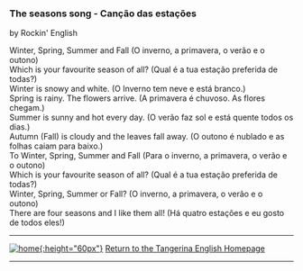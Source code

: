 ### The seasons song - Canção das estações
by Rockin' English  

Winter, Spring, Summer and Fall	(O inverno, a primavera, o verão e o outono)  
Which is your favourite season of all? (Qual é a tua estação preferida de todas?)  
Winter is snowy and white. (O Inverno tem neve e está branco.)  
Spring is rainy. The flowers arrive. (A primavera é chuvoso. As flores chegam.)  
Summer is sunny and hot every day. (O verão faz sol e está quente todos os dias.)  
Autumn (Fall) is cloudy and the leaves fall away.	(O outono é nublado e as folhas caiam para baixo.)  
To Winter, Spring, Summer and Fall (Para o inverno, a primavera, o verão e o outono)   
Which is your favourite season of all? (Qual é a tua estação preferida de todas?)  
Winter, Spring, Summer or Fall? (O inverno, a primavera, o verão e o outono)  
There are four seasons and I like them all! (Há quatro estações e eu gosto de todos eles!)   

***
[![home](https://1blockatatime.github.io/English/images/home.png){:height="60px"}](https://tangerina-pt.github.io/English) [Return to the Tangerina English Homepage](https://tangerina-pt.github.io/English)  

***
